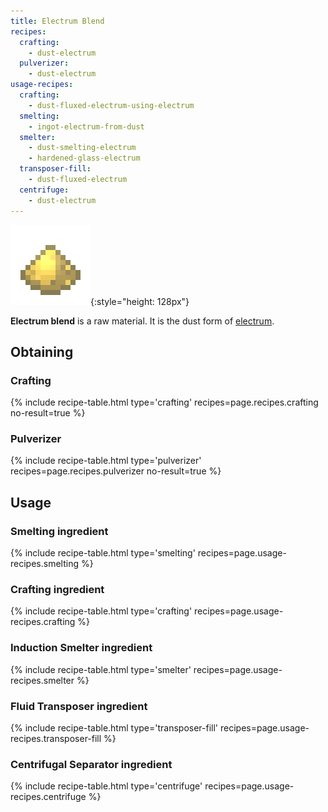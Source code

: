 ```yaml
---
title: Electrum Blend
recipes:
  crafting:
    - dust-electrum
  pulverizer:
    - dust-electrum
usage-recipes:
  crafting:
    - dust-fluxed-electrum-using-electrum
  smelting:
    - ingot-electrum-from-dust
  smelter:
    - dust-smelting-electrum
    - hardened-glass-electrum
  transposer-fill:
    - dust-fluxed-electrum
  centrifuge:
    - dust-electrum
---
```


![Electrum blend](/assets/images/thermal-foundation/dust-electrum.png){:style="height: 128px"}


**Electrum blend** is a raw material. It is the dust form of
[electrum](/docs/thermal-foundation/items/materials/ingots/electrum-ingot/).


Obtaining
---------

### Crafting
{% include recipe-table.html type='crafting' recipes=page.recipes.crafting no-result=true %}

### Pulverizer
{% include recipe-table.html type='pulverizer' recipes=page.recipes.pulverizer no-result=true %}


Usage
-----

### Smelting ingredient
{% include recipe-table.html type='smelting' recipes=page.usage-recipes.smelting %}

### Crafting ingredient
{% include recipe-table.html type='crafting' recipes=page.usage-recipes.crafting %}

### Induction Smelter ingredient
{% include recipe-table.html type='smelter' recipes=page.usage-recipes.smelter %}

### Fluid Transposer ingredient
{% include recipe-table.html type='transposer-fill' recipes=page.usage-recipes.transposer-fill %}

### Centrifugal Separator ingredient
{% include recipe-table.html type='centrifuge' recipes=page.usage-recipes.centrifuge %}
